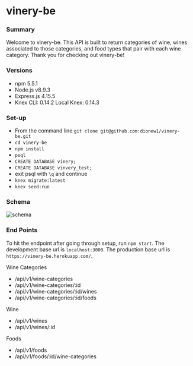 # vinery-be

### Summary
Welcome to vinery-be. This API is built to return categories of wine, wines associated to those categories, and food types that pair with each wine category. Thank you for checking out vinery-be!

### Versions
* npm 5.5.1
* Node.js v8.9.3
* Express.js 4.15.5
* Knex CLI:  0.14.2
  Local Knex:  0.14.3

### Set-up
* From the command line `git clone git@github.com:dionew1/vinery-be.git`
* `cd vinery-be`
* `npm install`
* `psql`
* `CREATE DATABASE vinery;`
* `CREATE DATABASE vinvery_test;`
* exit psql with `\q` and continue
* `knex migrate:latest`
* `knex seed:run`

### Schema

![schema](https://content.screencast.com/users/dionew1/folders/Jing/media/2da00286-7198-452a-b8f1-9b359d69b0ff/00000106.png)

### End Points
To hit the endpoint after going through setup, run `npm start`. 
The development base url is `localhost:3000`. 
The production base url is `https://vinery-be.herokuapp.com/`. 

Wine Categories
* /api/v1/wine-categories
* /api/v1/wine-categories/:id
* /api/v1/wine-categories/:id/wines
* /api/v1/wine-categories/:id/foods

Wine
* /api/v1/wines
* /api/v1/wines/:id

Foods
* /api/v1/foods
* /api/v1/foods/:id/wine-categories
